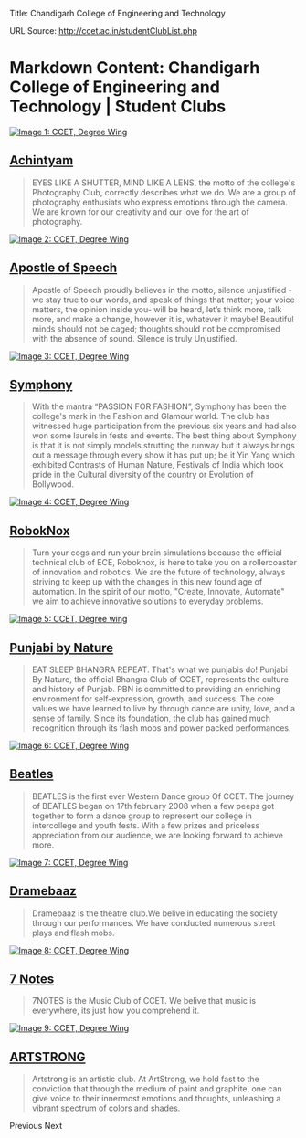 Title: Chandigarh College of Engineering and Technology

URL Source: http://ccet.ac.in/studentClubList.php

Markdown Content:
Chandigarh College of Engineering and Technology | Student Clubs
===============     

[![Image 1: CCET, Degree Wing](http://ccet.ac.in/img/club/achintyam-logo.jpg)](http://ccet.ac.in/studentClubList.php#)

[Achintyam](http://ccet.ac.in/studentClubList.php#)
---------------------------------------------------

> EYES LIKE A SHUTTER, MIND LIKE A LENS, the motto of the college's Photography Club, correctly describes what we do. We are a group of photography enthusiats who express emotions through the camera. We are known for our creativity and our love for the art of photography.

[![Image 2: CCET, Degree Wing](http://ccet.ac.in/img/club/aos-logo.jpg)](http://ccet.ac.in/studentClubList.php#)

[Apostle of Speech](http://ccet.ac.in/studentClubList.php#)
-----------------------------------------------------------

> Apostle of Speech proudly believes in the motto, silence unjustified - we stay true to our words, and speak of things that matter; your voice matters, the opinion inside you- will be heard, let’s think more, talk more, and make a change, however it is, whatever it maybe! Beautiful minds should not be caged; thoughts should not be compromised with the absence of sound. Silence is truly Unjustified.

[![Image 3: CCET, Degree Wing](http://ccet.ac.in/img/club/symphony-logo.jpg)](http://ccet.ac.in/studentClubList.php#)

[Symphony](http://ccet.ac.in/studentClubList.php#)
--------------------------------------------------

> With the mantra “PASSION FOR FASHION”, Symphony has been the college's mark in the Fashion and Glamour world. The club has witnessed huge participation from the previous six years and had also won some laurels in fests and events. The best thing about Symphony is that it is not simply models strutting the runway but it always brings out a message through every show it has put up; be it Yin Yang which exhibited Contrasts of Human Nature, Festivals of India which took pride in the Cultural diversity of the country or Evolution of Bollywood.

[![Image 4: CCET, Degree Wing](http://ccet.ac.in/img/club/robo-logo.png)](http://ccet.ac.in/studentClubList.php#)

[RobokNox](http://ccet.ac.in/studentClubList.php#)
--------------------------------------------------

> Turn your cogs and run your brain simulations because the official technical club of ECE, Roboknox, is here to take you on a rollercoaster of innovation and robotics. We are the future of technology, always striving to keep up with the changes in this new found age of automation. In the spirit of our motto, "Create, Innovate, Automate" we aim to achieve innovative solutions to everyday problems.

[![Image 5: CCET, Degree wing](http://ccet.ac.in/img/club/pbn-logo.jpg)](http://ccet.ac.in/studentClubList.php#)

[Punjabi by Nature](http://ccet.ac.in/studentClubList.php#)
-----------------------------------------------------------

> EAT SLEEP BHANGRA REPEAT. That's what we punjabis do! Punjabi By Nature, the official Bhangra Club of CCET, represents the culture and history of Punjab. PBN is committed to providing an enriching environment for self-expression, growth, and success. The core values we have learned to live by through dance are unity, love, and a sense of family. Since its foundation, the club has gained much recognition through its flash mobs and power packed performances.

[![Image 6: CCET, Degree Wing](http://ccet.ac.in/img/club/beatles-logo.jpg)](http://ccet.ac.in/studentClubList.php#)

[Beatles](http://ccet.ac.in/studentClubList.php#)
-------------------------------------------------

> BEATLES is the first ever Western Dance group Of CCET. The journey of BEATLES began on 17th february 2008 when a few peeps got together to form a dance group to represent our college in intercollege and youth fests. With a few prizes and priceless appreciation from our audience, we are looking forward to achieve more.

[![Image 7: CCET, Degree Wing](http://ccet.ac.in/img/club/dramz-logo.jpg)](http://ccet.ac.in/studentClubList.php#)

[Dramebaaz](http://ccet.ac.in/studentClubList.php#)
---------------------------------------------------

> Dramebaaz is the theatre club.We belive in educating the society through our performances. We have conducted numerous street plays and flash mobs.

[![Image 8: CCET, Degree Wing](http://ccet.ac.in/img/club/7notes-logo.jpg)](http://ccet.ac.in/studentClubList.php#)

[7 Notes](http://ccet.ac.in/studentClubList.php#)
-------------------------------------------------

> 7NOTES is the Music Club of CCET. We belive that music is everywhere, its just how you comprehend it.

[![Image 9: CCET, Degree Wing](http://ccet.ac.in/img/club/art_strong.jpg)](http://ccet.ac.in/studentClubList.php#)

[ARTSTRONG](http://ccet.ac.in/studentClubList.php#)
---------------------------------------------------

> Artstrong is an artistic club. At ArtStrong, we hold fast to the conviction that through the medium of paint and graphite, one can give voice to their innermost emotions and thoughts, unleashing a vibrant spectrum of colors and shades.

Previous Next
